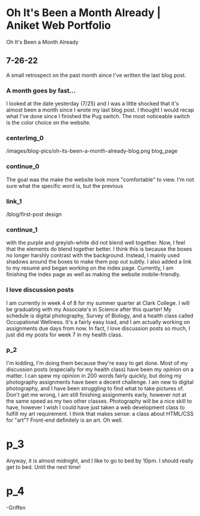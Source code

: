 # Oh It's Been a Month Already | Aniket Web Portfolio
Oh It's Been a Month Already
## 7-26-22
A small retrospect on the past month since I've written the last blog post.
### A month goes by fast...
I looked at the date yesterday (7/25) and I was a little shocked that it's almost been a month since 
I wrote my last blog post. I thought I would recap what I've done since I finished the Pug switch. The
most noticeable switch is the color choice on the website.
### centerImg_0
/images/blog-pics/oh-its-been-a-month-already-blog.png blog_page
### continue_0
The goal was the make the website look more "comfortable" to view. I'm not sure what the specific word is,
but the previous 
### link_1
/blog/first-post design
### continue_1
with the purple and greyish-white did not blend well together. Now, I feel that the elements do blend
together better. I think this is because the boxes no longer harshly contrast with the background. Instead,
I mainly used shadows around the boxes to make them pop out subtly. I also added a link to my resumé 
and began working on the index page. Currently, I am finishing the index page as well as making the website
mobile-friendly. 
### I love discussion posts
I am currently in week 4 of 8 for my summer quarter at Clark College. I will be graduating with my
Associate's in Science after this quarter! My schedule is digital photography, Survey of Biology, and a health class called Occupational Wellness. It's a fairly easy load, and I am actually working on assignments due days from now. In fact, I love discussion posts so much, I just did my posts for week 7 in my health class.
### p_2
I'm kidding, I'm doing them because they're easy to get done. Most of my discussion posts (especially for
my health class) have been my opinion on a matter. I can spew my opinion in 200 words fairly quickly,
but doing my photography assignments have been a decent challenge. I am new to digital photography, and 
I have been struggling to find what to take pictures of. Don't get me wrong, I am still finishing assignments
early, however not at the same speed as my two other classes. Photography will be a nice skill to have,
however I wish I could have just taken a web development class to fulfill my art requirement. I think that makes
sense: a class about HTML/CSS for "art"? Front-end definitely is an art. Oh well.
# p_3
Anyway, it is almost midnight, and I like to go to bed by 10pm. I should really get to bed. Until the next time!
# p_4
-Griffen
